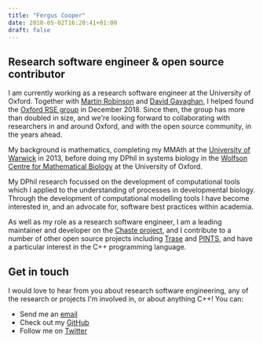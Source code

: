 ```yaml
---
title: "Fergus Cooper"
date: 2018-05-02T16:20:41+01:00
draft: false
---
```


## Research software engineer & open source contributor

I am currently working as a research software engineer at the University of Oxford.
Together with [Martin Robinson](http://www.cs.ox.ac.uk/people/martin.robinson/) and [David Gavaghan](http://www.cs.ox.ac.uk/people/david.gavaghan/), I helped found the [Oxford RSE group](https://www.cs.ox.ac.uk/projects/RSE/) in December 2018.
Since then, the group has more than doubled in size, and we're looking forward to collaborating with researchers in and around Oxford, and with the open source community, in the years ahead.

My background is mathematics, completing my MMAth at the [University of Warwick](https://warwick.ac.uk/) in 2013, before doing my DPhil in systems biology in the [Wolfson Centre for Mathematical Biology](https://www.maths.ox.ac.uk/groups/mathematical-biology) at the University of Oxford.

My DPhil research focussed on the development of computational tools which I applied to the understanding of processes in developmental biology.
Through the development of computational modelling tools I have become interested in, and an advocate for, software best practices within academia.

As well as my role as a research software engineer, I am a leading maintainer and developer on the [Chaste project](http://www.cs.ox.ac.uk/chaste/), and I contribute to a number of other open source projects including [Trase](https://github.com/trase-cpp/trase) and [PINTS](https://www.cs.ox.ac.uk/projects/PINTS/), and have a particular interest in the C++ programming language.

## Get in touch

I would love to hear from you about research software engineering, any of the research or projects I'm involved in, or about anything C++!  You can:

- Send me an [email](mailto:fergus.cooper@cs.ox.ac.uk)
- Check out my [GitHub](https://github.com/fcooper8472/)
- Follow me on [Twitter](https://twitter.com/FergusCooper/)
